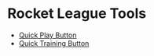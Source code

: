 # Rocket League Tools

- [Quick Play Button](https://github.com/WesselKroos/rocket-league-tools/tree/master/QuickPlayButton)
- [Quick Training Button](https://github.com/WesselKroos/rocket-league-tools/tree/master/QuickTrainingButton)